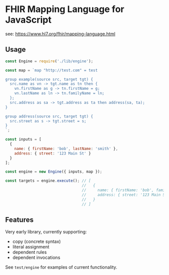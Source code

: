# FHIR Mapping Language for JavaScript

see: https://www.hl7.org/fhir/mapping-language.html

## Usage

```javascript
const Engine = require('./lib/engine');

const map = `map "http://test.com" = test

group example(source src, target tgt) {
  src.name as vn -> tgt.name as tn then {
    vn.firstName as g -> tn.firstName = g;
    vn.lastName as ln -> tn.familyName = ln;
  };
  src.address as sa -> tgt.address as ta then address(sa, ta);
}

group address(source src, target tgt) {
  src.street as s -> tgt.street = s;
}
`;

const inputs = [
  {
    name: { firstName: 'bob', lastName: 'smith' },
    address: { street: '123 Main St' }
  }
];

const engine = new Engine({ inputs, map });

const targets = engine.execute(); // [
                                  //   {
                                  //     name: { firstName: 'bob', familyName: 'smith' }
                                  //     address: { street: '123 Main St' }
                                  //   }
                                  // ]
```

## Features

Very early library, currently supporting:

* copy (concrete syntax)
* literal assignment
* dependent rules
* dependent invocations

See `test/engine` for examples of current functionality.
